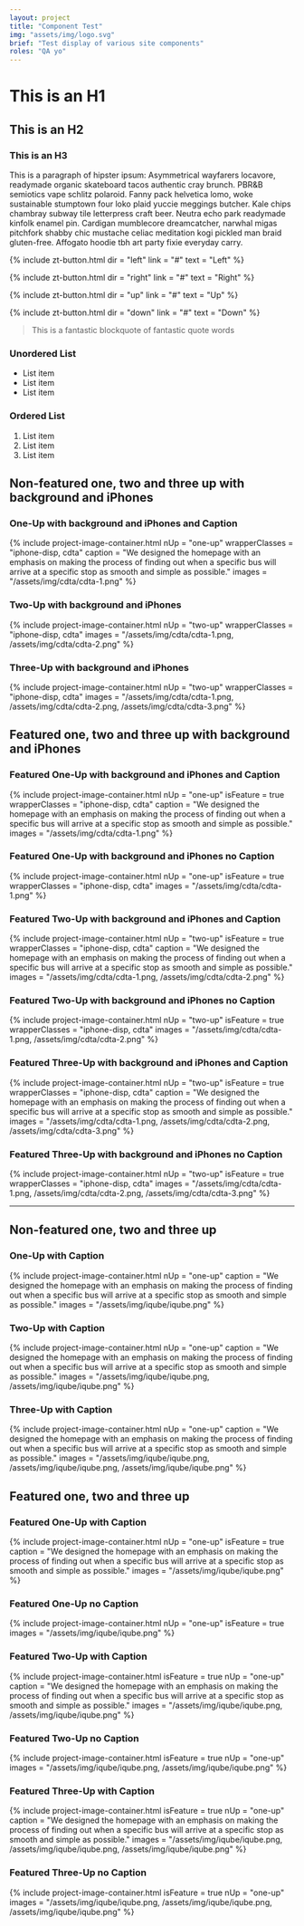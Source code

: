 ```yaml
---
layout: project
title: "Component Test"
img: "assets/img/logo.svg"
brief: "Test display of various site components"
roles: "QA yo"
---
```


# This is an H1

## This is an H2

### This is an H3

This is a paragraph of hipster ipsum: Asymmetrical wayfarers locavore, readymade organic skateboard tacos authentic cray brunch. PBR&B semiotics vape schlitz polaroid. Fanny pack helvetica lomo, woke sustainable stumptown four loko plaid yuccie meggings butcher. Kale chips chambray subway tile letterpress craft beer. Neutra echo park readymade kinfolk enamel pin. Cardigan mumblecore dreamcatcher, narwhal migas pitchfork shabby chic mustache celiac meditation kogi pickled man braid gluten-free. Affogato hoodie tbh art party fixie everyday carry.

{% 
	include zt-button.html
	dir = "left"
	link = "#"
	text = "Left"
%}

{% 
	include zt-button.html
	dir = "right"
	link = "#"
	text = "Right"
%}

{% 
	include zt-button.html
	dir = "up"
	link = "#"
	text = "Up"
%}

{% 
	include zt-button.html
	dir = "down"
	link = "#"
	text = "Down"
%}

> This is a fantastic blockquote of fantastic quote words

### Unordered List

- List item
- List item
- List item

### Ordered List

1. List item
2. List item
3. List item

## Non-featured one, two and three up with background and iPhones

### One-Up with background and iPhones and Caption

{% 
  include project-image-container.html
  nUp = "one-up"
  wrapperClasses = "iphone-disp, cdta"
  caption = "We designed the homepage with an emphasis on making the process of finding out when a specific bus will arrive at a specific stop as smooth and simple as possible."
  images = "/assets/img/cdta/cdta-1.png"
%}

### Two-Up with background and iPhones

{% 
  include project-image-container.html
  nUp = "two-up"
  wrapperClasses = "iphone-disp, cdta"
  images = "/assets/img/cdta/cdta-1.png, /assets/img/cdta/cdta-2.png"
%}

### Three-Up with background and iPhones

{% 
  include project-image-container.html
  nUp = "two-up"
  wrapperClasses = "iphone-disp, cdta"
  images = "/assets/img/cdta/cdta-1.png, /assets/img/cdta/cdta-2.png, /assets/img/cdta/cdta-3.png"
%}

## Featured one, two and three up with background and iPhones

### Featured One-Up with background and iPhones and Caption

{% 
  include project-image-container.html
  nUp = "one-up"
  isFeature = true
  wrapperClasses = "iphone-disp, cdta"
  caption = "We designed the homepage with an emphasis on making the process of finding out when a specific bus will arrive at a specific stop as smooth and simple as possible."
  images = "/assets/img/cdta/cdta-1.png"
%}

### Featured One-Up with background and iPhones no Caption

{% 
  include project-image-container.html
  nUp = "one-up"
  isFeature = true
  wrapperClasses = "iphone-disp, cdta"
  images = "/assets/img/cdta/cdta-1.png"
%}

### Featured Two-Up with background and iPhones and Caption

{% 
  include project-image-container.html
  nUp = "two-up"
  isFeature = true
  wrapperClasses = "iphone-disp, cdta"
  caption = "We designed the homepage with an emphasis on making the process of finding out when a specific bus will arrive at a specific stop as smooth and simple as possible."
  images = "/assets/img/cdta/cdta-1.png, /assets/img/cdta/cdta-2.png"
%}

### Featured Two-Up with background and iPhones no Caption

{% 
  include project-image-container.html
  nUp = "two-up"
  isFeature = true
  wrapperClasses = "iphone-disp, cdta"
  images = "/assets/img/cdta/cdta-1.png, /assets/img/cdta/cdta-2.png"
%}

### Featured Three-Up with background and iPhones and Caption

{% 
  include project-image-container.html
  nUp = "two-up"
  isFeature = true
  wrapperClasses = "iphone-disp, cdta"
  caption = "We designed the homepage with an emphasis on making the process of finding out when a specific bus will arrive at a specific stop as smooth and simple as possible."
  images = "/assets/img/cdta/cdta-1.png, /assets/img/cdta/cdta-2.png, /assets/img/cdta/cdta-3.png"
%}

### Featured Three-Up with background and iPhones no Caption

{% 
  include project-image-container.html
  nUp = "two-up"
  isFeature = true
  wrapperClasses = "iphone-disp, cdta"
  images = "/assets/img/cdta/cdta-1.png, /assets/img/cdta/cdta-2.png, /assets/img/cdta/cdta-3.png"
%}

<hr>

## Non-featured one, two and three up

### One-Up with Caption

{% 
  include project-image-container.html
  nUp = "one-up"
  caption = "We designed the homepage with an emphasis on making the process of finding out when a specific bus will arrive at a specific stop as smooth and simple as possible."
  images = "/assets/img/iqube/iqube.png"
%}

### Two-Up with Caption 

{% 
  include project-image-container.html
  nUp = "one-up"
  caption = "We designed the homepage with an emphasis on making the process of finding out when a specific bus will arrive at a specific stop as smooth and simple as possible."
  images = "/assets/img/iqube/iqube.png, /assets/img/iqube/iqube.png"
%}

### Three-Up with Caption

{% 
  include project-image-container.html
  nUp = "one-up"
  caption = "We designed the homepage with an emphasis on making the process of finding out when a specific bus will arrive at a specific stop as smooth and simple as possible."
  images = "/assets/img/iqube/iqube.png, /assets/img/iqube/iqube.png, /assets/img/iqube/iqube.png"
%}

## Featured one, two and three up

### Featured One-Up with Caption

{% 
  include project-image-container.html
  nUp = "one-up"
  isFeature = true
  caption = "We designed the homepage with an emphasis on making the process of finding out when a specific bus will arrive at a specific stop as smooth and simple as possible."
  images = "/assets/img/iqube/iqube.png"
%}

### Featured One-Up no Caption

{% 
  include project-image-container.html
  nUp = "one-up"
  isFeature = true
  images = "/assets/img/iqube/iqube.png"
%}

### Featured Two-Up with Caption 

{% 
  include project-image-container.html
  isFeature = true
  nUp = "one-up"
  caption = "We designed the homepage with an emphasis on making the process of finding out when a specific bus will arrive at a specific stop as smooth and simple as possible."
  images = "/assets/img/iqube/iqube.png, /assets/img/iqube/iqube.png"
%}

### Featured Two-Up no Caption 

{% 
  include project-image-container.html
  isFeature = true
  nUp = "one-up"
  images = "/assets/img/iqube/iqube.png, /assets/img/iqube/iqube.png"
%}

### Featured Three-Up with Caption

{% 
  include project-image-container.html
  isFeature = true
  nUp = "one-up"
  caption = "We designed the homepage with an emphasis on making the process of finding out when a specific bus will arrive at a specific stop as smooth and simple as possible."
  images = "/assets/img/iqube/iqube.png, /assets/img/iqube/iqube.png, /assets/img/iqube/iqube.png"
%}

### Featured Three-Up no Caption

{% 
  include project-image-container.html
  isFeature = true
  nUp = "one-up"
  images = "/assets/img/iqube/iqube.png, /assets/img/iqube/iqube.png, /assets/img/iqube/iqube.png"
%}

